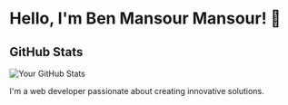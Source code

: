 # Hello, I'm Ben Mansour Mansour! 👋

## GitHub Stats
![Your GitHub Stats](https://github-readme-stats.vercel.app/api?username=Mansourkira&show_icons=true&hide_title=true&count_private=true&theme=radical)

I'm a web developer passionate about creating innovative solutions.
